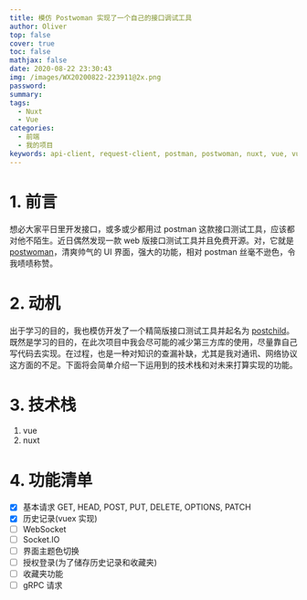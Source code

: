 ```yaml
---
title: 模仿 Postwoman 实现了一个自己的接口调试工具
author: Oliver
top: false
cover: true
toc: false
mathjax: false
date: 2020-08-22 23:30:43
img: /images/WX20200822-223911@2x.png
password:
summary:
tags:
  - Nuxt
  - Vue
categories:
  - 前端
  - 我的项目
keywords: api-client, request-client, postman, postwoman, nuxt, vue, vuejs, nuxtjs, 代替postman, 接口测试, 接口调试, API测试, 接口调试工具
---
```


# 1. 前言

想必大家平日里开发接口，或多或少都用过 postman 这款接口测试工具，应该都对他不陌生。近日偶然发现一款 web 版接口测试工具并且免费开源。对，它就是 [postwoman](https://postwoman.io/)，清爽帅气的 UI 界面，强大的功能，相对 postman 丝毫不逊色，令我啧啧称赞。

# 2. 动机

出于学习的目的，我也模仿开发了一个精简版接口测试工具并起名为 [postchild](http://postchild.io)。
既然是学习的目的，在此次项目中我会尽可能的减少第三方库的使用，尽量靠自己写代码去实现。在过程，也是一种对知识的查漏补缺，尤其是我对通讯、网络协议这方面的不足。下面将会简单介绍一下运用到的技术栈和对未来打算实现的功能。

# 3. 技术栈

1. vue
2. nuxt

# 4. 功能清单

- [x] 基本请求 GET, HEAD, POST, PUT, DELETE, OPTIONS, PATCH
- [x] 历史记录(vuex 实现)
- [ ] WebSocket
- [ ] Socket.IO
- [ ] 界面主题色切换
- [ ] 授权登录(为了储存历史记录和收藏夹)
- [ ] 收藏夹功能
- [ ] gRPC 请求
